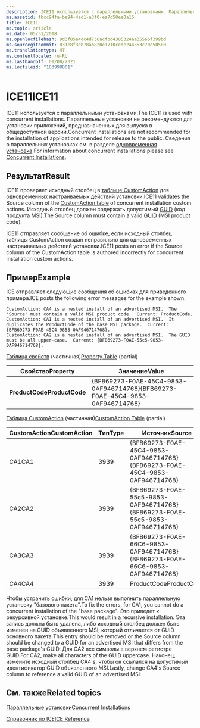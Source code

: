 ```yaml
---
description: ICE11 используется с параллельными установками. Параллельные установки не рекомендуются для установки приложений, предназначенных для выпуска в общедоступной версии. Сведения о параллельных установках см. в разделе одновременная установка.
ms.assetid: fbcc94fa-be94-4ad1-a3f0-ea7d50ee0a15
title: ICE11
ms.topic: article
ms.date: 05/31/2018
ms.openlocfilehash: 9d3f85a4dc4d736acfbd4385324aa35565f399bd
ms.sourcegitcommit: 831e8f3db78ab820e1710cede244553c70e50500
ms.translationtype: MT
ms.contentlocale: ru-RU
ms.lasthandoff: 01/08/2021
ms.locfileid: "103998801"
---
```

# <a name="ice11"></a><span data-ttu-id="b0b19-105">ICE11</span><span class="sxs-lookup"><span data-stu-id="b0b19-105">ICE11</span></span>

<span data-ttu-id="b0b19-106">ICE11 используется с параллельными установками.</span><span class="sxs-lookup"><span data-stu-id="b0b19-106">The ICE11 is used with concurrent installations.</span></span> <span data-ttu-id="b0b19-107">Параллельные установки не рекомендуются для установки приложений, предназначенных для выпуска в общедоступной версии.</span><span class="sxs-lookup"><span data-stu-id="b0b19-107">Concurrent installations are not recommended for the installation of applications intended for release to the public.</span></span> <span data-ttu-id="b0b19-108">Сведения о параллельных установках см. в разделе [одновременная установка](concurrent-installations.md).</span><span class="sxs-lookup"><span data-stu-id="b0b19-108">For information about concurrent installations please see [Concurrent Installations](concurrent-installations.md).</span></span>

## <a name="result"></a><span data-ttu-id="b0b19-109">Результат</span><span class="sxs-lookup"><span data-stu-id="b0b19-109">Result</span></span>

<span data-ttu-id="b0b19-110">ICE11 проверяет исходный столбец в [таблице CustomAction](customaction-table.md) для одновременных настраиваемых действий установки.</span><span class="sxs-lookup"><span data-stu-id="b0b19-110">ICE11 validates the Source column of the [CustomAction table](customaction-table.md) of concurrent installation custom actions.</span></span> <span data-ttu-id="b0b19-111">Исходный столбец должен содержать допустимый [GUID](guid.md) (код продукта MSI).</span><span class="sxs-lookup"><span data-stu-id="b0b19-111">The Source column must contain a valid [GUID](guid.md) (MSI product code).</span></span>

<span data-ttu-id="b0b19-112">ICE11 отправляет сообщение об ошибке, если исходный столбец таблицы CustomAction создан неправильно для одновременных настраиваемых действий установки.</span><span class="sxs-lookup"><span data-stu-id="b0b19-112">ICE11 posts an error if the Source column of the CustomAction table is authored incorrectly for concurrent installation custom actions.</span></span>

## <a name="example"></a><span data-ttu-id="b0b19-113">Пример</span><span class="sxs-lookup"><span data-stu-id="b0b19-113">Example</span></span>

<span data-ttu-id="b0b19-114">ICE отправляет следующие сообщения об ошибках для приведенного примера.</span><span class="sxs-lookup"><span data-stu-id="b0b19-114">ICE posts the following error messages for the example shown.</span></span>

``` syntax
CustomAction: CA4 is a nested install of an advertised MSI.  The 'Source' must contain a valid MSI product code.  Current: ProductCode.
CustomAction: CA1 is a nested install of an advertised MSI.  It duplicates the ProductCode of the base MSI package.  Current: {BFB69273-F0AE-45C4-9853-0AF946714768}.
CustomAction: CA2 is a nested install of an advertised MSI.  The GUID must be all upper-case.  Current: {BFB69273-F0AE-55c5-9853-0AF946714768}.
```

<span data-ttu-id="b0b19-115">[Таблица свойств](property-table.md) (частичная)</span><span class="sxs-lookup"><span data-stu-id="b0b19-115">[Property Table](property-table.md) (partial)</span></span>



| <span data-ttu-id="b0b19-116">Свойство</span><span class="sxs-lookup"><span data-stu-id="b0b19-116">Property</span></span>        | <span data-ttu-id="b0b19-117">Значение</span><span class="sxs-lookup"><span data-stu-id="b0b19-117">Value</span></span>                                  |
|-----------------|----------------------------------------|
| <span data-ttu-id="b0b19-118">**ProductCode**</span><span class="sxs-lookup"><span data-stu-id="b0b19-118">**ProductCode**</span></span> | <span data-ttu-id="b0b19-119">{BFB69273-F0AE-45C4-9853-0AF946714768}</span><span class="sxs-lookup"><span data-stu-id="b0b19-119">{BFB69273-F0AE-45C4-9853-0AF946714768}</span></span> |



 

<span data-ttu-id="b0b19-120">[Таблица CustomAction](customaction-table.md) (частичная)</span><span class="sxs-lookup"><span data-stu-id="b0b19-120">[CustomAction Table](customaction-table.md) (partial)</span></span>



| <span data-ttu-id="b0b19-121">CustomAction</span><span class="sxs-lookup"><span data-stu-id="b0b19-121">CustomAction</span></span> | <span data-ttu-id="b0b19-122">Тип</span><span class="sxs-lookup"><span data-stu-id="b0b19-122">Type</span></span> | <span data-ttu-id="b0b19-123">Источник</span><span class="sxs-lookup"><span data-stu-id="b0b19-123">Source</span></span>                                 |
|--------------|------|----------------------------------------|
| <span data-ttu-id="b0b19-124">CA1</span><span class="sxs-lookup"><span data-stu-id="b0b19-124">CA1</span></span>          | <span data-ttu-id="b0b19-125">39</span><span class="sxs-lookup"><span data-stu-id="b0b19-125">39</span></span>   | <span data-ttu-id="b0b19-126">{BFB69273-F0AE-45C4-9853-0AF946714768}</span><span class="sxs-lookup"><span data-stu-id="b0b19-126">{BFB69273-F0AE-45C4-9853-0AF946714768}</span></span> |
| <span data-ttu-id="b0b19-127">CA2</span><span class="sxs-lookup"><span data-stu-id="b0b19-127">CA2</span></span>          | <span data-ttu-id="b0b19-128">39</span><span class="sxs-lookup"><span data-stu-id="b0b19-128">39</span></span>   | <span data-ttu-id="b0b19-129">{BFB69273-F0AE-55c5-9853-0AF946714768}</span><span class="sxs-lookup"><span data-stu-id="b0b19-129">{BFB69273-F0AE-55c5-9853-0AF946714768}</span></span> |
| <span data-ttu-id="b0b19-130">CA3</span><span class="sxs-lookup"><span data-stu-id="b0b19-130">CA3</span></span>          | <span data-ttu-id="b0b19-131">39</span><span class="sxs-lookup"><span data-stu-id="b0b19-131">39</span></span>   | <span data-ttu-id="b0b19-132">{BFB69273-F0AE-66C6-9853-0AF946714768}</span><span class="sxs-lookup"><span data-stu-id="b0b19-132">{BFB69273-F0AE-66C6-9853-0AF946714768}</span></span> |
| <span data-ttu-id="b0b19-133">CA4</span><span class="sxs-lookup"><span data-stu-id="b0b19-133">CA4</span></span>          | <span data-ttu-id="b0b19-134">39</span><span class="sxs-lookup"><span data-stu-id="b0b19-134">39</span></span>   | <span data-ttu-id="b0b19-135">ProductCode</span><span class="sxs-lookup"><span data-stu-id="b0b19-135">ProductCode</span></span>                            |



 

<span data-ttu-id="b0b19-136">Чтобы устранить ошибки, для CA1 нельзя выполнить параллельную установку "базового пакета".</span><span class="sxs-lookup"><span data-stu-id="b0b19-136">To fix the errors, for CA1, you cannot do a concurrent installation of the "base package".</span></span> <span data-ttu-id="b0b19-137">Это приведет к рекурсивной установке.</span><span class="sxs-lookup"><span data-stu-id="b0b19-137">This would result in a recursive installation.</span></span> <span data-ttu-id="b0b19-138">Эта запись должна быть удалена, либо исходный столбец должен быть изменен на GUID объявленного MSI, который отличается от GUID основного пакета.</span><span class="sxs-lookup"><span data-stu-id="b0b19-138">This entry should be removed or the Source column should be changed to a GUID for an advertised MSI that differs from the base package's GUID.</span></span> <span data-ttu-id="b0b19-139">Для CA2 все символы в верхнем регистре GUID.</span><span class="sxs-lookup"><span data-stu-id="b0b19-139">For CA2, make all characters of the GUID uppercase.</span></span> <span data-ttu-id="b0b19-140">Наконец, измените исходный столбец CA4's, чтобы он ссылался на допустимый идентификатор GUID объявленного MSI.</span><span class="sxs-lookup"><span data-stu-id="b0b19-140">Lastly, change CA4's Source column to reference a valid GUID of an advertised MSI.</span></span>

## <a name="related-topics"></a><span data-ttu-id="b0b19-141">См. также</span><span class="sxs-lookup"><span data-stu-id="b0b19-141">Related topics</span></span>

<dl> <dt>

[<span data-ttu-id="b0b19-142">Параллельные установки</span><span class="sxs-lookup"><span data-stu-id="b0b19-142">Concurrent Installations</span></span>](concurrent-installations.md)
</dt> <dt>

[<span data-ttu-id="b0b19-143">Справочник по ICE</span><span class="sxs-lookup"><span data-stu-id="b0b19-143">ICE Reference</span></span>](ice-reference.md)
</dt> </dl>

 

 



